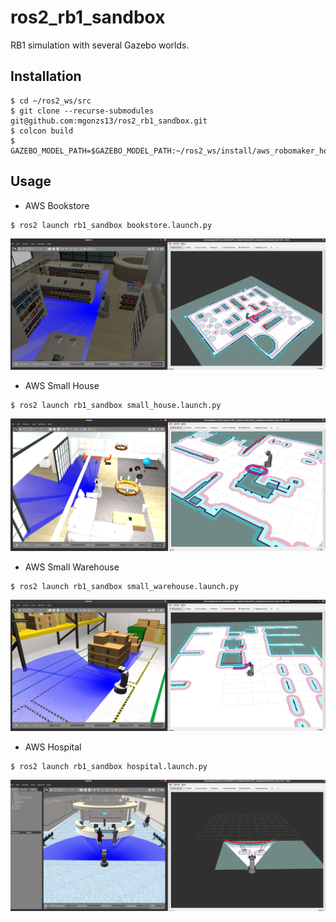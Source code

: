 # ros2_rb1_sandbox

RB1 simulation with several Gazebo worlds.

## Installation

```shell
$ cd ~/ros2_ws/src
$ git clone --recurse-submodules git@github.com:mgonzs13/ros2_rb1_sandbox.git
$ colcon build
$ GAZEBO_MODEL_PATH=$GAZEBO_MODEL_PATH:~/ros2_ws/install/aws_robomaker_hospital_world/share/aws_robomaker_hospital_world/fuel_models/
```

## Usage

- AWS Bookstore

```shell
$ ros2 launch rb1_sandbox bookstore.launch.py
```

![](./docs/bookstore.png)

- AWS Small House

```shell
$ ros2 launch rb1_sandbox small_house.launch.py
```

![](./docs/small_house.png)

- AWS Small Warehouse

```shell
$ ros2 launch rb1_sandbox small_warehouse.launch.py
```

![](./docs/small_warehouse.png)

- AWS Hospital

```shell
$ ros2 launch rb1_sandbox hospital.launch.py
```

![](./docs/hospital.png)
